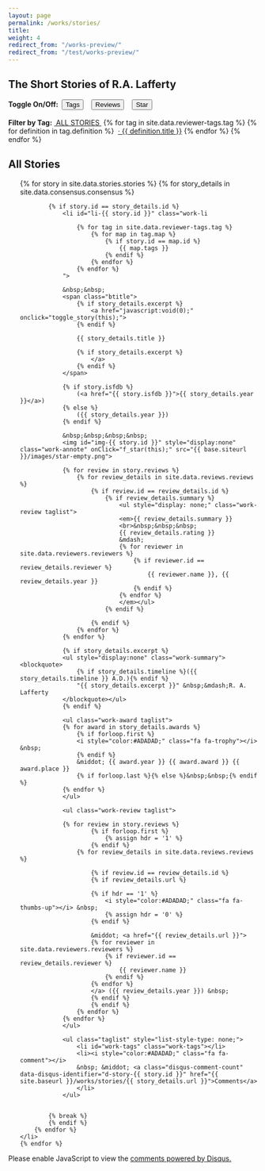 ```yaml
---
layout: page
permalink: /works/stories/
title: 
weight: 4
redirect_from: "/works-preview/"
redirect_from: "/test/works-preview/"
---
```


[//]: # (---------------------------------------------------)
[//]: # ( Copyright 2014, Rich Persaud, All Rights Reserved )
[//]: # (---------------------------------------------------)

<script src="{{ site.baseurl }}/js/store+json2.min.js"></script>
<script type="text/javascript">

/* Globals */
var u_annote;
var u_config;
var APIver = "20141026_";  /* any change to this value requires migration of client data */
var j_stories;
var sz_headline = "";
var a_tags = {};

function init() 
{
	if (!store.enabled) {
		alert ("Local storage not supported in your browser.  Please disable 'Private Mode' or upgrade to a modern browser.");
		return;
	}

	u_annote = store.get ( APIver + 'userdata' ) || {};
	u_config = store.get ( APIver + 'config' ) || {};

	var keys = [];
	var obj = {};
	for ( var key in u_annote )
		if ( obj = document.getElementById( key ))
			f_star_img ( obj );

	for ( var key in u_config.span )
		display_span (key, u_config.span [key] );

	var menu = document.getElementById( 'alltags' );
	var items = menu.getElementsByClassName ( 'work-menu' );
	for (i=0; i < items.length; i++)
		a_tags [ items[i].id ] = items[i].innerHTML;

	var subset_found = false;
	for ( var key in u_config.subset )
	{
		if ( u_config.subset [key] )
		{
			f_subset (key);
			subset_found = true;	
			break;
		}
	}

	if (!subset_found)
		reset_filter();
}

function printObj ( testObj )
{
    var szObj       =   ''                                      ;
    for ( var i in testObj )
        szObj       += 'obj[' + i + ']=' + testObj[i]           ;
    return szObj    ;
}

function f_star ( obj )
{
	if ( typeof u_annote[ obj.id ] == 'undefined' )
		u_annote [ obj.id ] = 1;
	else
		u_annote [ obj.id ] += 1;
	
	if ( u_annote [ obj.id ] > 5)
		u_annote [ obj.id ] = 0;

	store.set ( APIver + 'userdata', u_annote );

	f_star_img ( obj );
}

function f_star_img ( obj )
{
	switch ( u_annote [ obj.id ] ) {
		case 1:
			obj.src = "{{ site.baseurl }}/images/star-grey.png";
			break;
		case 2:
			obj.src = "{{ site.baseurl }}/images/star-blue.png";
			break;
		case 3:
			obj.src = "{{ site.baseurl }}/images/star-green.png";
			break;
		case 4:
			obj.src = "{{ site.baseurl }}/images/star-orange.png";
			break;
		case 5:
			obj.src = "{{ site.baseurl }}/images/star-red.png";
			break;
		default:
			obj.src = "{{ site.baseurl }}/images/star-empty.png";
	}
}


function fast_class_swap ()
{
	var elem = document.getElementsByTagName('div')[0];
	elem.className = elem.className.replace('otherClass', 'newClass');
}

function reset_filter ()
{
	/* var items = document.getElementsByClassName ( 'work-menu' );
	for (i=0; i < items.length; i++)
		items[i].style.textDecoration = 'none'; */

	var ulist = document.getElementById( 'work-ul' );
	var items = ulist.getElementsByClassName ( 'work-li' );
	for (i=0; i < items.length; i++)
	{
		var el =  items[i];
		var tagspan = el.getElementsByClassName ( 'work-tags' );
		var init = 0;

		for (var j=0; j < el.classList.length; j++)
		{
			var testClass = el.classList.item(j);
			if ( testClass != 'work-li') 
			{
				if (!init)
				{
					init = 1;
					tagspan[0].innerHTML = '<i style="color:#ADADAD;" class="fa fa-tag"></i> &nbsp;';
				}
				
				tagspan[0].innerHTML += '<a id="' + testClass + '" href="javascript:void(0);" onclick="f_subset(' + "'" + testClass + "'" + ');" class="work-menu">' + a_tags [ testClass ] + '</a> ';
			}
		}
		el.style.display = '';
	}

	minimize_summary (); 

	document.getElementById("headline").innerHTML = 'All Stories';

	if ( typeof u_config.subset == 'undefined' )
		u_config.subset = {};

	for ( var key in u_config.subset )
		u_config.subset [key] = 0;

	store.set ( APIver + 'config' , u_config );
	return false;
}

function minimize_summary ()
{
	items = document.getElementsByClassName ( 'work-summary' );
	for (i=0; i < items.length; i++)
		items[i].style.display = 'none';;
}

function log(param){
    setTimeout(function(){
        throw new Error("Debug: "+param)
    },0)
}

function f_subset( className )
{
	minimize_summary (); 

	var text = document.getElementById( className );

	var ulist = document.getElementById( 'work-ul' );
	var items = ulist.getElementsByClassName ( 'work-li' );
	for (i=0; i < items.length; i++)
	{
		var el =  items[i];
		if ( ! el.classList.contains(  className  ) )
			el.style.display = 'none';
		else
		{
			var tagspan = el.getElementsByClassName ( 'work-tags' );
			var init = 0;

			for (var j=0; j < el.classList.length; j++)
			{
				var testClass = el.classList.item(j);
				if ( testClass != 'work-li' && testClass != className )
				{
					if (!init)
					{
						init = 1;
						tagspan[0].innerHTML = '<i style="color:#ADADAD;" class="fa fa-tag"></i> &nbsp;';
					}
					tagspan[0].innerHTML += '<a id="' + testClass + '" href="javascript:void(0);" onclick="f_subset(' + "'" + testClass + "'" + ');" class="work-menu">' + a_tags [ testClass ] + '</a> ';
				}
			}
			el.style.display = '';
		}
	}

	document.getElementById("headline").innerHTML = text.text;

	if ( typeof u_config.subset == 'undefined' )
		u_config.subset = {};

	u_config.subset [className] = 1;
	store.set ( APIver + 'config' , u_config );
	return false;
}

function toggle_story ( node )
{
	var gp = node.parentNode.parentNode; /* <li> */
	var items = gp.getElementsByClassName ( 'work-summary' );

	for (i=0; i < items.length; i++)
	{
		es = items[i].style;
		es.display = es.display == 'none'? '' : 'none';
	}
	return false;
}

function toggle_span( className )
{
	var items = document.getElementsByClassName (  className  );
	for (i=0; i < items.length; i++)
	{
			es = items[i].style;
			es.display = es.display == 'none' ? '' : 'none';
	}

	if ( typeof u_config.span == 'undefined' )
		u_config.span = {};

	u_config.span [className] = es.display == 'none' ? 0 : 1;

	var text = document.getElementById( 'menu-' + className);
	text.classList.toggle('pure-button-active');

	store.set ( APIver + 'config' , u_config );
	return false;
}

function display_span (className, arg)
{
	var text  = document.getElementById( 'menu-' + className );

	if ( !text )
		return false;
	if (arg)
		text.classList.add('pure-button-active');
	else
		text.classList.remove('pure-button-active');

	var items = document.getElementsByClassName ( className );
	for (i=0; i < items.length; i++)
	{
		items[i].style.display = arg? '' : 'none';
	}
	return false;
}

/*
function f_comments (storyid)
{
	var idName = 'd-story-' + storyid;

	var items = document.getElementsByClassName ( 'd-cmnt' );
	for (i=0; i < items.length; i++)
	{
		var el =  items[i];

		if (el.id == idName)
			el.innerHTML = '<div id="disqus_thread"></div>';
		else
			el.innerHTML = '';
	}
	disqus_identifier = idName;
	loadDisqus();
	return false;
}

function loadJSON(path, success, error)
{
    var xhr = new XMLHttpRequest();
    xhr.onreadystatechange = function()
    {
        if (xhr.readyState === XMLHttpRequest.DONE) {
            if (xhr.status === 200) {
                if (success)
                    success(JSON.parse(xhr.responseText));
            } else {
                if (error)
                    error(xhr);
            }
        }
    };
    xhr.open("GET", path, true);
    xhr.send();
}

// Register the handler for any event we might receive
if (document.addEventListener) {
        document.addEventListener("DOMContentLoaded", init, false);
        document.addEventListener("readystatechange", init, false);
        window.addEventListener("load", init, false);
}
else if (document.attachEvent) {
        document.attachEvent("onreadystatechange", init);
        window.attachEvent("onload", init);
}

loadJSON('{{ site.baseurl }}/archive/test-json.txt', 
         function(data) { j_stories = data; alert (printObj(data.stories[0])); },
         function(xhr) { console.error(xhr); } 
); 

*/

</script>

## The Short Stories of R.A. Lafferty

<div>
<b>Toggle On/Off:&nbsp;</b>
<button class="button-small pure-button" id="menu-work-tags" onClick="toggle_span('work-tags');"><i style="color:#ADADAD;" class="fa fa-tag"></i> Tags</button>
&nbsp;&nbsp;
<button class="button-small pure-button" id="menu-work-review" href="javascript:void(0);" onClick="toggle_span('work-review');"><i style="color:#ADADAD;" class="fa fa-thumbs-up"></i> Reviews</button>
&nbsp;&nbsp;
<button class="button-small pure-button" id="menu-work-annote" href="javascript:void(0);" onClick="toggle_span('work-annote');"><i style="color:#ADADAD;" class="fa fa-star"></i> Star</button>

<br>
<br>
<b>Filter by Tag:</b>
<a id="all" class='work-menu' href="javascript:void(0);" onclick="reset_filter();">&nbsp;ALL STORIES&nbsp;</a> 

<span id="alltags">
{% for tag in site.data.reviewer-tags.tag %}
	{% for definition in tag.definition %}
	&nbsp;<a id="{{ definition.id }}" href="javascript:void(0);" onclick="f_subset('{{ definition.id }}');"  
		class='work-menu' title="{{ definition.detail }}">&middot;&nbsp;{{ definition.title }}</a>
	{% endfor %}
{% endfor %}
</span>

</div>

<h2><span id="headline">All Stories</span></h2>

<ul style="list-style-type: none;" id="work-ul" class="work-ul">
	{% for story in site.data.stories.stories %}
	  	{% for story_details in site.data.consensus.consensus %}

			{% if story.id == story_details.id %}
				<li id="li-{{ story.id }}" class="work-li 

					{% for tag in site.data.reviewer-tags.tag %}
						{% for map in tag.map %}
							{% if story.id == map.id %}
								{{ map.tags }}
							{% endif %}
						{% endfor %}
					{% endfor %}
				">

				&nbsp;&nbsp;
				<span class="btitle">
					{% if story_details.excerpt %}
						<a href="javascript:void(0);" onclick="toggle_story(this);">
					{% endif %}

					{{ story_details.title }}

					{% if story_details.excerpt %}
						</a>
					{% endif %}
				</span>

				{% if story.isfdb %}
					(<a href="{{ story.isfdb }}">{{ story_details.year }}</a>)
				{% else %}
					({{ story_details.year }})
				{% endif %}

				&nbsp;&nbsp;&nbsp;&nbsp;
				<img id="img-{{ story.id }}" style="display:none" class="work-annote" onClick="f_star(this);" src="{{ base.siteurl }}/images/star-empty.png">

	  			{% for review in story.reviews %}
					{% for review_details in site.data.reviews.reviews %}
						{% if review.id == review_details.id %}
							{% if review_details.summary %}
								<ul style="display: none;" class="work-review taglist">
								<em>{{ review_details.summary }}
								<br>&nbsp;&nbsp;&nbsp;
								{{ review_details.rating }}
								&mdash;
								{% for reviewer in site.data.reviewers.reviewers %}
									{% if reviewer.id == review_details.reviewer %}
										{{ reviewer.name }}, {{ review_details.year }}
									{% endif %}
								{% endfor %}
								</em></ul>
							{% endif %}

						{% endif %}
					{% endfor %}
				{% endfor %}

				{% if story_details.excerpt %}
				<ul style="display:none" class="work-summary"><blockquote>
					{% if story_details.timeline %}({{ story_details.timeline }} A.D.){% endif %}
					"{{ story_details.excerpt }}" &nbsp;&mdash;R. A. Lafferty
				</blockquote></ul>
				{% endif %}

				<ul class="work-award taglist">
				{% for award in story_details.awards %}
					{% if forloop.first %} 
					<i style="color:#ADADAD;" class="fa fa-trophy"></i> &nbsp;
					{% endif %}
					&middot; {{ award.year }} {{ award.award }} {{ award.place }}
					{% if forloop.last %}{% else %}&nbsp;&nbsp;{% endif %}
				{% endfor %}
				</ul>

				<ul class="work-review taglist">

	  			{% for review in story.reviews %}
						{% if forloop.first %} 
							{% assign hdr = '1' %}
						{% endif %}
					{% for review_details in site.data.reviews.reviews %}

						{% if review.id == review_details.id %}
						{% if review_details.url %}

						{% if hdr == '1' %}
							<i style="color:#ADADAD;" class="fa fa-thumbs-up"></i> &nbsp;
							{% assign hdr = '0' %}
						{% endif %}

						&middot; <a href="{{ review_details.url }}">
	  					{% for reviewer in site.data.reviewers.reviewers %}
							{% if reviewer.id == review_details.reviewer %}
								{{ reviewer.name }}
							{% endif %}
	  					{% endfor %}
						</a> ({{ review_details.year }}) &nbsp;
						{% endif %}
						{% endif %}
					{% endfor %}
				{% endfor %}
				</ul>

				<ul class="taglist" style="list-style-type: none;">
					<li id="work-tags" class="work-tags"></li>
					<li><i style="color:#ADADAD;" class="fa fa-comment"></i> 
					&nbsp; &middot; <a class="disqus-comment-count" data-disqus-identifier="d-story-{{ story.id }}" href="{{ site.baseurl }}/works/stories/{{ story_details.url }}">Comments</a>
					</li>
				</ul>

	
			{% break %}
			{% endif %}
  		{% endfor %}
	</li>
	{% endfor %}
</ul>


<script type="text/javascript">
init(); 

var disqus_shortname = '{{ site.disqus_shortname }}';
var disqus_identifier = '';
var disqus_url = '';

/* * * DON'T EDIT BELOW THIS LINE * * */
(function () {
var s = document.createElement('script'); s.async = true; s.type = 'text/javascript';
s.src = 'http://' + disqus_shortname + '.disqus.com/count.js';
(document.getElementsByTagName('HEAD')[0] || document.getElementsByTagName('BODY')[0]).appendChild(s);
}());

</script>
<noscript>Please enable JavaScript to view the <a href="http://disqus.com/?ref_noscript">comments powered by Disqus.</a></noscript>
